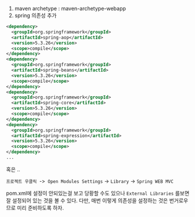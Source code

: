 
1. maven archetype : maven-archetype-webapp
2. spring 의존성 추가

```xml
<dependency>
  <groupId>org.springframework</groupId>
  <artifactId>spring-aop</artifactId>
  <version>5.3.26</version>
  <scope>compile</scope>
</dependency>
<dependency>
  <groupId>org.springframework</groupId>
  <artifactId>spring-beans</artifactId>
  <version>5.3.26</version>
  <scope>compile</scope>
</dependency>
<dependency>
  <groupId>org.springframework</groupId>
  <artifactId>spring-core</artifactId>
  <version>5.3.26</version>
  <scope>compile</scope>
</dependency>
<dependency>
  <groupId>org.springframework</groupId>
  <artifactId>spring-expression</artifactId>
  <version>5.3.26</version>
  <scope>compile</scope>
</dependency>
...
```
혹은 ..

`프로젝트 우클릭 `->` Open Modules Settings` -> `Library` -> `Spring WEB MVC`

pom.xml에 설정이 안되있는걸 보고 당황할 수도 있으나 `External Libraries` 를보면 잘 설정되어 있는 것을 볼 수 있다. 다만, 매번 이렇게 의존성을 설정하는 것은 번거로우므로 미리 준비하도록 하자.
